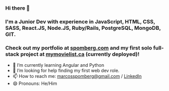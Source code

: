 ### Hi there 👋

### I'm a Junior Dev with experience in JavaScript, HTML, CSS, SASS, React.JS, Node.JS, Ruby/Rails, PostgreSQL, MongoDB, GIT.

### Check out my portfolio at [spomberg.com](https://spomberg.com) and my first solo full-stack project at [mymovielist.ca](https://mymovielist.ca) (currently deployed)!

- 🌱 I’m currently learning Angular and Python
- 🤔 I’m looking for help finding my first web dev role.
- 📫 How to reach me: marcosspomberg@gmail.com / [LinkedIn](https://www.linkedin.com/in/marcos-spomberg)
- 😄 Pronouns: He/Him
